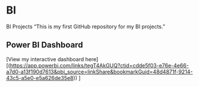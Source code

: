 # BI
BI Projects
“This is my first GitHub repository for my BI projects.”
## Power BI Dashboard

[View my interactive dashboard here][(https://app.powerbi.com/links/tegT4AkGUQ?ctid=cdde5f03-e76e-4e66-a7d0-a13f190d7613&pbi_source=linkShare&bookmarkGuid=48d4871f-9214-43c5-a5e0-e5a626de35e8))
]
